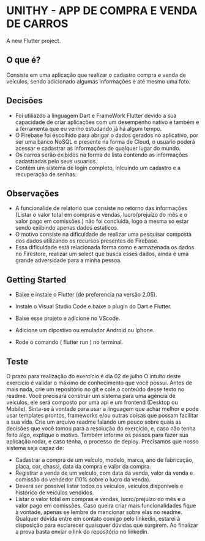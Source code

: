 # UNITHY - APP DE COMPRA E VENDA DE CARROS

A new Flutter project.

## O que é?

Consiste em uma aplicação que realizar o cadastro compra e venda de veículos, sendo adicionado algumas informações e até mesmo uma foto.

## Decisões

- Foi utiliazdo a linguagem Dart e FrameWork Flutter devido a sua capacidade de criar aplicações com um desempenho nativo e também e a ferramenta que eu venho estudando já há algum tempo.
- O Firebase foi escolhido para abrigar o dados gerados no aplicativo, por ser uma banco NoSQL e presente na forma de Cloud, o usuario poderá acessar e cadastrar as informações de qualquer lugar do mundo.
- Os carros serão exibidos na forma de lista contendo as informações cadastradas pelo seus usuarios.
- Contém um sistema de login completo, inlcuindo um cadastro e a recuperação de senhas.

## Observações

- A funcionalide de relatorio que consiste no retorno das informações (Listar o valor total em compras e vendas, lucro/prejuízo do mês e o valor pago em comissões.) não foi concluida, logo a mesma so estar sendo exiibindo apenas dados estaticos.
- O motivo consiste na dificuldade de realizar uma pesquisar composta dos dados utilizando os recursos presentes do Firebase.
- Essa dificuldade está relacionada forma como e armazenada os dados no Firestore, realizar um select que busca esses dados, ainda é uma grande adversidade para a minha pessoa.

## Getting Started

 - Baixe e instale o Flutter (de preferencia na versão 2.05). 
 
 - Instale o Visual Studio Code e baixe o plugin do Dart e Flutter.
 
 - Baixe esse projeto e adicione no VScode.
 
 - Adicione um dipostivo ou emulador Android ou Iphone.
 
 - Rode o comando  ( flutter run ) no terminal.
 
## Teste

O prazo para realização do exercício é dia 02 de julho
O intuito deste exercício é validar o máximo de conhecimento que você possui.
Antes de mais nada, crie um repositório no git e cole o conteúdo desse texto no readme.
Você precisará construir um sistema para uma agência de veículos, ele será composto por uma api e um frontend (Desktop ou Mobile).
Sinta-se à vontade para usar a linguagem que achar melhor e pode usar templates prontos, frameworks e/ou outras coisas que possam facilitar a sua vida.
Crie um arquivo readme falando um pouco sobre quais as decisões que você tomou para a resolução do exercício, e, caso não tenha feito algo, explique o motivo. Também informe os passos para fazer sua aplicação rodar, e caso tenha, o processo de deploy.
Precisamos que nosso sistema seja capaz de:
- Cadastrar a compra de um veículo, modelo, marca, ano de fabricação, placa, cor, chassi, data da compra e valor da compra.
- Registrar a venda de um veículo, com data da venda, valor da venda e comissão do vendedor (10% sobre o lucro da venda).
- Deverá ser possível listar todos os veículos, veículos disponíveis e histórico de veículos vendidos.
- Listar o valor total em compras e vendas, lucro/prejuízo do mês e o valor pago em comissões.
Caso queira criar mais funcionalidades fique à vontade, apenas se lembre de mencionar sobre elas no readme.
Qualquer dúvida entre em contato comigo pelo linkedin, estarei à disposição para esclarecer quaisquer dúvidas que surgirem.
Ao finalizar a prova basta enviar o link do repositório no linkedin. 
